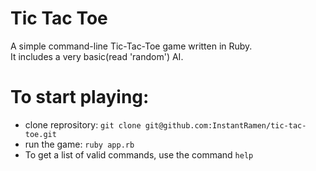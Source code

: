 # Tic Tac Toe

A simple command-line Tic-Tac-Toe game written in Ruby.  
It includes a very basic(read 'random') AI.  

# To start playing:
- clone reprository: `git clone git@github.com:InstantRamen/tic-tac-toe.git`
- run the game: `ruby app.rb`
- To get a list of valid commands, use the command `help`
